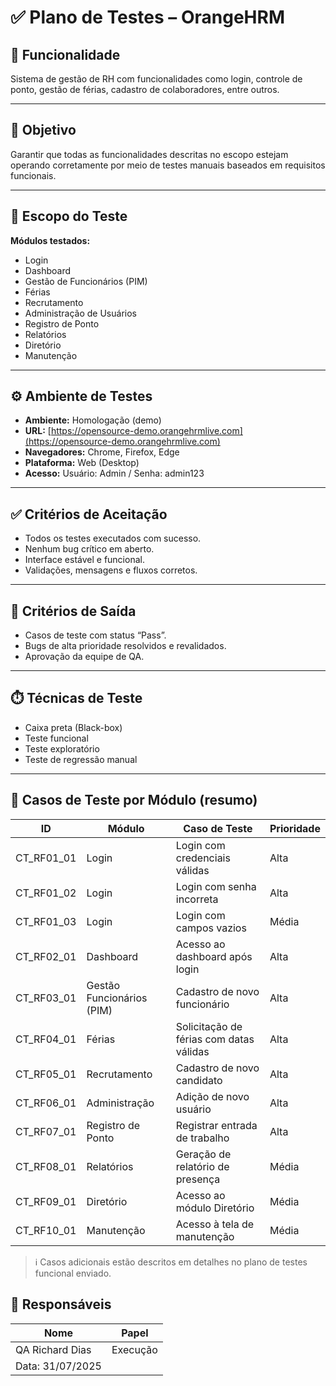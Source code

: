 
# ✅ Plano de Testes – OrangeHRM

## 📌 Funcionalidade
Sistema de gestão de RH com funcionalidades como login, controle de ponto, gestão de férias, cadastro de colaboradores, entre outros.

---

## 🎯 Objetivo
Garantir que todas as funcionalidades descritas no escopo estejam operando corretamente por meio de testes manuais baseados em requisitos funcionais.

---

## 🧪 Escopo do Teste

**Módulos testados:**
- Login
- Dashboard
- Gestão de Funcionários (PIM)
- Férias
- Recrutamento
- Administração de Usuários
- Registro de Ponto
- Relatórios
- Diretório
- Manutenção

---

## ⚙️ Ambiente de Testes

- **Ambiente:** Homologação (demo)
- **URL:** [https://opensource-demo.orangehrmlive.com](https://opensource-demo.orangehrmlive.com)
- **Navegadores:** Chrome, Firefox, Edge
- **Plataforma:** Web (Desktop)
- **Acesso:** Usuário: Admin / Senha: admin123

---

## ✅ Critérios de Aceitação

- Todos os testes executados com sucesso.
- Nenhum bug crítico em aberto.
- Interface estável e funcional.
- Validações, mensagens e fluxos corretos.

---

## 🚫 Critérios de Saída

- Casos de teste com status “Pass”.
- Bugs de alta prioridade resolvidos e revalidados.
- Aprovação da equipe de QA.

---

## ⏱️ Técnicas de Teste

- Caixa preta (Black-box)
- Teste funcional
- Teste exploratório
- Teste de regressão manual

---

## 📄 Casos de Teste por Módulo (resumo)

| ID          | Módulo                    | Caso de Teste                                | Prioridade |
|-------------|---------------------------|----------------------------------------------|------------|
| CT_RF01_01  | Login                     | Login com credenciais válidas                | Alta       |
| CT_RF01_02  | Login                     | Login com senha incorreta                    | Alta       |
| CT_RF01_03  | Login                     | Login com campos vazios                      | Média      |
| CT_RF02_01  | Dashboard                 | Acesso ao dashboard após login               | Alta       |
| CT_RF03_01  | Gestão Funcionários (PIM) | Cadastro de novo funcionário                 | Alta       |
| CT_RF04_01  | Férias                    | Solicitação de férias com datas válidas      | Alta       |
| CT_RF05_01  | Recrutamento              | Cadastro de novo candidato                   | Alta       |
| CT_RF06_01  | Administração             | Adição de novo usuário                       | Alta       |
| CT_RF07_01  | Registro de Ponto         | Registrar entrada de trabalho                | Alta       |
| CT_RF08_01  | Relatórios                | Geração de relatório de presença             | Média      |
| CT_RF09_01  | Diretório                 | Acesso ao módulo Diretório                   | Média      |
| CT_RF10_01  | Manutenção                | Acesso à tela de manutenção                  | Média      |

> ℹ️ Casos adicionais estão descritos em detalhes no plano de testes funcional enviado.


## 👥 Responsáveis

| Nome           | Papel       |
|----------------|-------------|
| QA Richard Dias    | Execução  |
|Data: 31/07/2025 |
